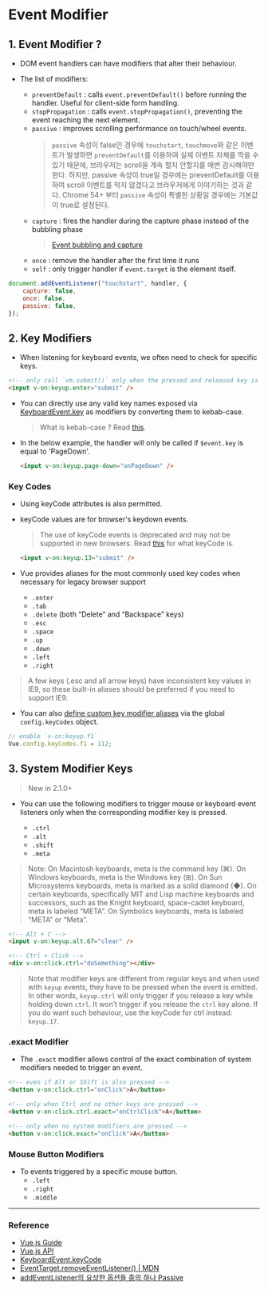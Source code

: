 # Event Modifier

## 1. Event Modifier ?

- DOM event handlers can have modifiers that alter their behaviour.
- The list of modifiers:

  - `preventDefault` : calls `event.preventDefault()` before running the handler. Useful for client-side form handling.
  - `stopPropagation` : calls `event.stopPropagation()`, preventing the event reaching the next element.
  - `passive` : improves scrolling performance on touch/wheel events.
    > `passive` 속성이 false인 경우에 `touchstart`, `touchmove`와 같은 이벤트가 발생하면 `preventDefault`를 이용하여 실제 이벤트 자체를 막을 수 있기 때문에, 브라우저는 scroll을 계속 할지 안할지를 매번 감시해야만 한다. 하지만, passive 속성이 true일 경우에는 preventDefault를 이용하여 scroll 이벤트를 막지 않겠다고 브라우저에게 이야기하는 것과 같다. Chrome 54+ 부터 `passive` 속성이 특별한 상황일 경우에는 기본값이 true로 설정된다.
  - `capture` : fires the handler during the capture phase instead of the bubbling phase
    > [Event bubbling and capture](https://developer.mozilla.org/en-US/docs/Learn/JavaScript/Building_blocks/Events#Event_bubbling_and_capture)
  - `once` : remove the handler after the first time it runs
  - `self` : only trigger handler if `event.target` is the element itself.

```javascript
document.addEventListener("touchstart", handler, {
	capture: false,
	once: false,
	passive: false,
});
```

## 2. Key Modifiers

- When listening for keyboard events, we often need to check for specific keys.

```html
<!-- only call `vm.submit()` only when the pressed and released key is `Enter` -->
<input v-on:keyup.enter="submit" />
```

- You can directly use any valid key names exposed via [KeyboardEvent.key](https://developer.mozilla.org/en-US/docs/Web/API/KeyboardEvent/key/Key_Values) as modifiers by converting them to kebab-case.

  > What is kebab-case ? Read [this](https://medium.com/better-programming/string-case-styles-camel-pascal-snake-and-kebab-case-981407998841).

- In the below example, the handler will only be called if `$event.key` is equal to 'PageDown'.

  ```html
  <input v-on:keyup.page-down="onPageDown" />
  ```

### Key Codes

- Using keyCode attributes is also permitted.
- keyCode values are for browser's keydown events.

  > The use of keyCode events is deprecated and may not be supported in new browsers.
  > Read [this](https://developer.mozilla.org/en-US/docs/Web/API/KeyboardEvent/keyCode) for what keyCode is.

  ```html
  <input v-on:keyup.13="submit" />
  ```

- Vue provides aliases for the most commonly used key codes when necessary for legacy browser support
  - `.enter`
  - `.tab`
  - `.delete` (both “Delete” and “Backspace” keys)
  - `.esc`
  - `.space`
  - `.up`
  - `.down`
  - `.left`
  - `.right`

> A few keys (.esc and all arrow keys) have inconsistent key values in IE9, so these built-in aliases should be preferred if you need to support IE9.

- You can also [define custom key modifier aliases](https://vuejs.org/v2/api/#keyCodes) via the global `config.keyCodes` object.

```javascript
// enable `v-on:keyup.f1`
Vue.config.keyCodes.f1 = 112;
```

## 3. System Modifier Keys

> New in 2.1.0+

- You can use the following modifiers to trigger mouse or keyboard event listeners only when the corresponding modifier key is pressed.

  - `.ctrl`
  - `.alt`
  - `.shift`
  - `.meta`

> Note: On Macintosh keyboards, meta is the command key (⌘). On Windows keyboards, meta is the Windows key (⊞). On Sun Microsystems keyboards, meta is marked as a solid diamond (◆). On certain keyboards, specifically MIT and Lisp machine keyboards and successors, such as the Knight keyboard, space-cadet keyboard, meta is labeled “META”. On Symbolics keyboards, meta is labeled “META” or “Meta”.

```html
<!-- Alt + C -->
<input v-on:keyup.alt.67="clear" />

<!-- Ctrl + Click -->
<div v-on:click.ctrl="doSomething"></div>
```

> Note that modifier keys are different from regular keys and when used with `keyup` events, they have to be pressed when the event is emitted. In other words, `keyup.ctrl` will only trigger if you release a key while holding down `ctrl`. It won’t trigger if you release the `ctrl` key alone. If you do want such behaviour, use the keyCode for ctrl instead: `keyup.17`.

### .exact Modifier

- The `.exact` modifier allows control of the exact combination of system modifiers needed to trigger an event.

```html
<!-- even if Alt or Shift is also pressed -->
<button v-on:click.ctrl="onClick">A</button>

<!-- only when Ctrl and no other keys are pressed -->
<button v-on:click.ctrl.exact="onCtrlClick">A</button>

<!-- only when no system modifiers are pressed -->
<button v-on:click.exact="onClick">A</button>
```

### Mouse Button Modifiers

- To events triggered by a specific mouse button.
  - `.left`
  - `.right`
  - `.middle`

---

### Reference

- [Vue.js Guide](https://vuejs.org/v2/guide/events.html#Event-Modifiers)
- [Vue.js API](https://vuejs.org/v2/api/#keyCodes)
- [KeyboardEvent.keyCode](https://developer.mozilla.org/en-US/docs/Web/API/KeyboardEvent/keyCode)
- [EventTarget.removeEventListener() | MDN](https://developer.mozilla.org/ko/docs/Web/API/EventTarget/removeEventListener)
- [addEventListener의 요상한 옵션들 중의 하나 Passive](http://sculove.github.io/blog/2016/12/29/addEventListener-passive/)
